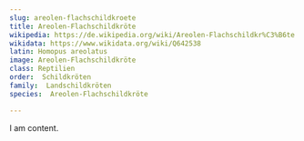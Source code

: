 ```yaml
---
slug: areolen-flachschildkroete
title: Areolen-Flachschildkröte
wikipedia: https://de.wikipedia.org/wiki/Areolen-Flachschildkr%C3%B6te
wikidata: https://www.wikidata.org/wiki/Q642538
latin: Homopus areolatus
image: Areolen-Flachschildkröte
class: Reptilien
order:  Schildkröten
family:  Landschildkröten
species:  Areolen-Flachschildkröte

---
```


I am content.
